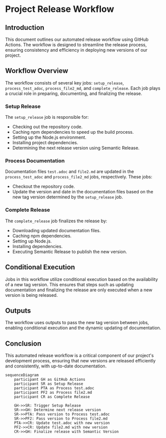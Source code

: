 # Project Release Workflow

## Introduction
This document outlines our automated release workflow using GitHub Actions. The workflow is designed to streamline the release process, ensuring consistency and efficiency in deploying new versions of our project.

## Workflow Overview
The workflow consists of several key jobs: `setup_release`, `process_test_adoc`, `process_file2_md`, and `complete_release`. Each job plays a crucial role in preparing, documenting, and finalizing the release.

### Setup Release
The `setup_release` job is responsible for:
- Checking out the repository code.
- Caching npm dependencies to speed up the build process.
- Setting up the Node.js environment.
- Installing project dependencies.
- Determining the next release version using Semantic Release.

### Process Documentation
Documentation files `test.adoc` and `file2.md` are updated in the `process_test_adoc` and `process_file2_md` jobs, respectively. These jobs:
- Checkout the repository code.
- Update the version and date in the documentation files based on the new tag version determined by the `setup_release` job.

### Complete Release
The `complete_release` job finalizes the release by:
- Downloading updated documentation files.
- Caching npm dependencies.
- Setting up Node.js.
- Installing dependencies.
- Executing Semantic Release to publish the new version.

## Conditional Execution
Jobs in this workflow utilize conditional execution based on the availability of a new tag version. This ensures that steps such as updating documentation and finalizing the release are only executed when a new version is being released.

## Outputs
The workflow uses outputs to pass the new tag version between jobs, enabling conditional execution and the dynamic updating of documentation.

## Conclusion
This automated release workflow is a critical component of our project's development process, ensuring that new versions are released efficiently and consistently, with up-to-date documentation.

```mermaid
sequenceDiagram
    participant GH as GitHub Actions
    participant SR as Setup Release
    participant PTA as Process test.adoc
    participant PF2 as Process file2.md
    participant CR as Complete Release

    GH->>SR: Trigger Setup Release
    SR->>GH: Determine next release version
    SR->>PTA: Pass version to Process test.adoc
    SR->>PF2: Pass version to Process file2.md
    PTA->>CR: Update test.adoc with new version
    PF2->>CR: Update file2.md with new version
    CR->>GH: Finalize release with Semantic Version